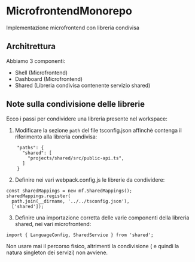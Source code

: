 # MicrofrontendMonorepo

Implementazione microfrontend con libreria condivisa

## Architrettura

Abbiamo 3 componenti:

- Shell (Microfrontend)
- Dashboard (Microfrontend)
- Shared (Libreria condivisa contenente servizio shared)

## Note sulla condivisione delle librerie

Ecco i passi per condividere una libreria presente nel workspace:

1. Modificare la sezione ```path``` del file tsconfig.json affinchè contenga il riferimento alla libreria condivisa:
```
    "paths": {
      "shared": [
        "projects/shared/src/public-api.ts",
      ]
    }
```
2. Definire nei vari webpack.config.js le librerie da condividere:
```
const sharedMappings = new mf.SharedMappings();
sharedMappings.register(
  path.join(__dirname, '../../tsconfig.json'),
  ['shared']);
```
3. Definire una importazione corretta delle varie componenti della libreria shared, nei vari microfrontend:
```
import { LanguageConfig, SharedService } from 'shared';
```
Non usare mai il percorso fisico, altrimenti la condivisione ( e quindi la natura singleton dei servizi) non avviene.
